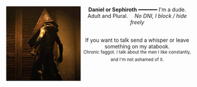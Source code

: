 <div align='center'> 
    <img align="left" width="200" src="https://github.com/metaltango/metaltango/blob/main/ezgif-2af964ccb3d621.gif?raw=true" />

#  
**Daniel or Sephiroth** ━━━━━━ I'm a dude.
  <br> Adult and Plural.  *No DNI, I block / hide freely*
  
  <br> If you want to talk send a whisper or leave something on my atabook.
  <br> <sup>Chronic faggot. I talk about the men I like constantly, and I'm not ashamed of it.</sup>
